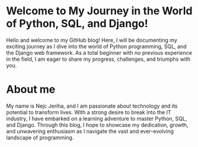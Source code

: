 
# Welcome to My Journey in the World of Python, SQL, and Django!

Hello and welcome to my GitHub blog! Here, I will be documenting my exciting journey as I dive into the world of Python programming, SQL, and the Django web framework. As a total beginner with no previous experience in the field, I am eager to share my progress, challenges, and triumphs with you.
# About me
My name is Nejc Jeriha, and I am passionate about technology and its potential to transform lives. With a strong desire to break into the IT industry, I have embarked on a learning adventure to master Python, SQL, and Django. Through this blog, I hope to showcase my dedication, growth, and unwavering enthusiasm as I navigate the vast and ever-evolving landscape of programming.
